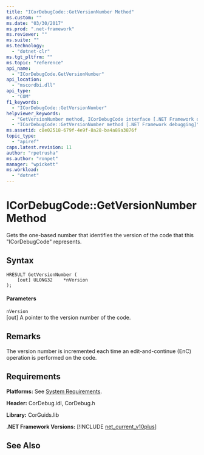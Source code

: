 ```yaml
---
title: "ICorDebugCode::GetVersionNumber Method"
ms.custom: ""
ms.date: "03/30/2017"
ms.prod: ".net-framework"
ms.reviewer: ""
ms.suite: ""
ms.technology: 
  - "dotnet-clr"
ms.tgt_pltfrm: ""
ms.topic: "reference"
api_name: 
  - "ICorDebugCode.GetVersionNumber"
api_location: 
  - "mscordbi.dll"
api_type: 
  - "COM"
f1_keywords: 
  - "ICorDebugCode::GetVersionNumber"
helpviewer_keywords: 
  - "GetVersionNumber method, ICorDebugCode interface [.NET Framework debugging]"
  - "ICorDebugCode::GetVersionNumber method [.NET Framework debugging]"
ms.assetid: c8e02518-679f-4e9f-8a28-ba4a89a3876f
topic_type: 
  - "apiref"
caps.latest.revision: 11
author: "rpetrusha"
ms.author: "ronpet"
manager: "wpickett"
ms.workload: 
  - "dotnet"
---
```

# ICorDebugCode::GetVersionNumber Method
Gets the one-based number that identifies the version of the code that this "ICorDebugCode" represents.  
  
## Syntax  
  
```  
HRESULT GetVersionNumber (  
    [out] ULONG32    *nVersion  
);  
```  
  
#### Parameters  
 `nVersion`  
 [out] A pointer to the version number of the code.  
  
## Remarks  
 The version number is incremented each time an edit-and-continue (EnC) operation is performed on the code.  
  
## Requirements  
 **Platforms:** See [System Requirements](../../../../docs/framework/get-started/system-requirements.md).  
  
 **Header:** CorDebug.idl, CorDebug.h  
  
 **Library:** CorGuids.lib  
  
 **.NET Framework Versions:** [!INCLUDE [net_current_v10plus](../../../../includes/net-current-v10plus-md.md)]  
  
## See Also  
 
